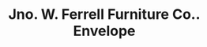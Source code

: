 ---
doi: 10.7916/D8VD89K9
date_other: '1901'
date_other_textual: '1901'
form: printed ephemera
genre:
- Envelopes
name:
- Jno. W. Ferrell Furniture Co.
object_in_context_url: https://biggert.cul.columbia.edu/items/view/ave_biggert_01577
subject_hierarchical_geographic:
- Danville, Virginia, United States
subject_name:
- Jno. W. Ferrell Furniture Co.
title: Jno. W. Ferrell Furniture Co.. Envelope
sort_title: Jno. W. Ferrell Furniture Co.. Envelope
call_number: ave_biggert_01577
coordinates:
- 36.58722222222222,-79.40444444444445
pid: ave_biggert_01577
identifiers: ave_biggert_01577
canvas_id: ldpd:396836
permalink: "/items/ave_biggert_01577/"
layout: iiif-image-page
---